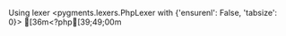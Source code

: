 Using lexer <pygments.lexers.PhpLexer with {'ensurenl': False, 'tabsize': 0}>
[36m<?php[39;49;00m
